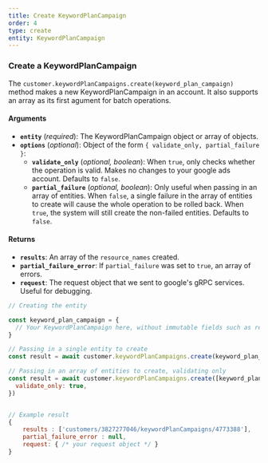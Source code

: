 ```yaml
---
title: Create KeywordPlanCampaign
order: 4
type: create
entity: KeywordPlanCampaign
---
```


### Create a KeywordPlanCampaign

The `customer.keywordPlanCampaigns.create(keyword_plan_campaign)` method makes a new KeywordPlanCampaign in an account. It also supports an array as its first agument for batch operations.

#### Arguments

- **`entity`** (_required_): The KeywordPlanCampaign object or array of objects.
- **`options`** (_optional_): Object of the form `{ validate_only, partial_failure }`:
  - **`validate_only`** (_optional, boolean_): When `true`, only checks whether the operation is valid. Makes no changes to your google ads account. Defaults to `false`.
  - **`partial_failure`** (_optional, boolean_): Only useful when passing in an array of entities. When `false`, a single failure in the array of entities to create will cause the whole operation to be rolled back. When `true`, the system will still create the non-failed entities. Defaults to `false`.

#### Returns

- **`results`**: An array of the `resource_names` created.
- **`partial_failure_error`**: If `partial_failure` was set to `true`, an array of errors.
- **`request`**: The request object that we sent to google's gRPC services. Useful for debugging.

```javascript
// Creating the entity

const keyword_plan_campaign = {
  // Your KeywordPlanCampaign here, without immutable fields such as resource_name
}

// Passing in a single entity to create
const result = await customer.keywordPlanCampaigns.create(keyword_plan_campaign)

// Passing in an array of entities to create, validating only
const result = await customer.keywordPlanCampaigns.create([keyword_plan_campaign, other_keyword_plan_campaign], {
  validate_only: true,
})
```

```javascript

// Example result
{
	results : ['customers/3827277046/keywordPlanCampaigns/4773388'],
	partial_failure_error : null,
	request: { /* your request object */ }
}

```
